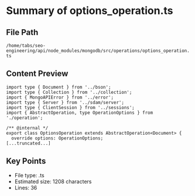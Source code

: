 # Summary of options_operation.ts
  
## File Path
`/home/tabs/seo-engineering/api/node_modules/mongodb/src/operations/options_operation.ts`

## Content Preview
```
import type { Document } from '../bson';
import type { Collection } from '../collection';
import { MongoAPIError } from '../error';
import type { Server } from '../sdam/server';
import type { ClientSession } from '../sessions';
import { AbstractOperation, type OperationOptions } from './operation';

/** @internal */
export class OptionsOperation extends AbstractOperation<Document> {
  override options: OperationOptions;
[...truncated...]
```

## Key Points
- File type: .ts
- Estimated size: 1208 characters
- Lines: 36
